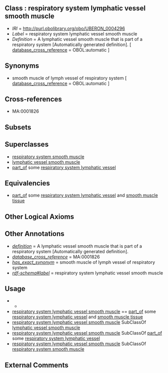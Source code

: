 
## Class : respiratory system lymphatic vessel smooth muscle

 * *IRI* = http://purl.obolibrary.org/obo/UBERON_0004296
 * *Label* = respiratory system lymphatic vessel smooth muscle
 * *Definition* = A lymphatic vessel smooth muscle that is part of a respiratory system [Automatically generated definition]. [ [database_cross_reference](../../ef/oboInOwl#hasDbXref.md) = OBOL:automatic ]

## Synonyms

 * smooth muscle of lymph vessel of respiratory system [ [database_cross_reference](../../ef/oboInOwl#hasDbXref.md) = OBOL:automatic ]

## Cross-references

 * MA:0001826

## Subsets


## Superclasses

 * [respiratory system smooth muscle](../../UBERON/25/UBERON_0004225.md)
 * [lymphatic vessel smooth muscle](../../UBERON/32/UBERON_0004232.md)
 * [part_of](../../BFO/50/BFO_0000050.md) some [respiratory system lymphatic vessel](../../UBERON/56/UBERON_0003456.md)

## Equivalencies

 * [part_of](../../BFO/50/BFO_0000050.md) some [respiratory system lymphatic vessel](../../UBERON/56/UBERON_0003456.md) and [smooth muscle tissue](../../UBERON/35/UBERON_0001135.md)

## Other Logical Axioms


## Other Annotations

 * *[definition](../../IAO/15/IAO_0000115.md)* = A lymphatic vessel smooth muscle that is part of a respiratory system [Automatically generated definition].
 * *[database_cross_reference](../../ef/oboInOwl#hasDbXref.md)* = MA:0001826
 * *[has_exact_synonym](../../ym/oboInOwl#hasExactSynonym.md)* = smooth muscle of lymph vessel of respiratory system
 * *[rdf-schema#label](../../el/rdf-schema#label.md)* = respiratory system lymphatic vessel smooth muscle

## Usage

 * -
 * [respiratory system lymphatic vessel smooth muscle](../../UBERON/96/UBERON_0004296.md) == [part_of](../../BFO/50/BFO_0000050.md) some [respiratory system lymphatic vessel](../../UBERON/56/UBERON_0003456.md) and [smooth muscle tissue](../../UBERON/35/UBERON_0001135.md)
 * [respiratory system lymphatic vessel smooth muscle](../../UBERON/96/UBERON_0004296.md) SubClassOf [lymphatic vessel smooth muscle](../../UBERON/32/UBERON_0004232.md)
 * [respiratory system lymphatic vessel smooth muscle](../../UBERON/96/UBERON_0004296.md) SubClassOf [part_of](../../BFO/50/BFO_0000050.md) some [respiratory system lymphatic vessel](../../UBERON/56/UBERON_0003456.md)
 * [respiratory system lymphatic vessel smooth muscle](../../UBERON/96/UBERON_0004296.md) SubClassOf [respiratory system smooth muscle](../../UBERON/25/UBERON_0004225.md)

## External Comments

